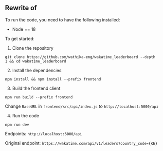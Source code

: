 ## Rewrite of

To run the code, you need to have the following installed:

- Node == 18

To get started:

1. Clone the repository

```
git clone https://github.com/wathika-eng/wakatime_leaderboard --depth 1 && cd wakatime_leaderboard
```

2. Install the dependencies

```
npm install && npm install --prefix frontend
```

3. Build the frontend client

```
npm run build --prefix frontend
```

Change `BaseURL` in `frontend/src/api/index.js` to `http://localhost:5000/api`

4. Run the code

```
npm run dev
```

Endpoints:
`http://localhost:5000/api`

Original endpoint:
`https://wakatime.com/api/v1/leaders?country_code={KE}`
